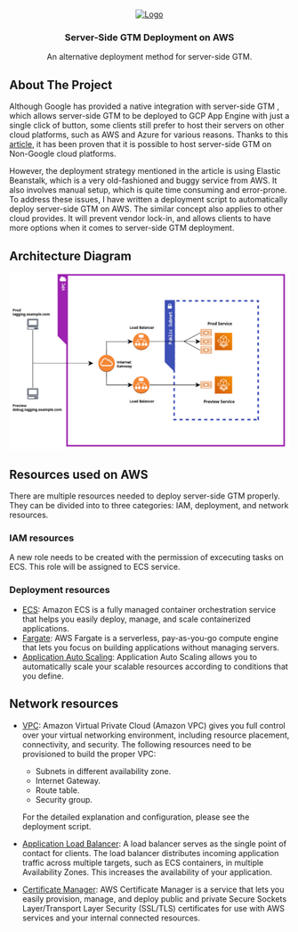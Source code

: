 <br />
<p align="center">
  <a href="https://mightyhive.com/">
    <img src="https://ml.globenewswire.com/Resource/Download/f5b6b602-9c48-401b-b669-e27881a0a7cf?size=5" alt="Logo" width="350" height="100">
  </a>

  <h3 align="center">Server-Side GTM Deployment on AWS</h3>

  <p align="center">
    An alternative deployment method for server-side GTM.
  </p>
</p>


## About The Project
Although Google has provided a native integration with server-side GTM , which
allows server-side GTM to be deployed to GCP App Engine with just a single click
of button, some clients still prefer to host their servers on other cloud
platforms, such as AWS and Azure for various reasons. Thanks to this
[article](https://www.simoahava.com/analytics/deploy-server-side-google-tag-manager-aws/),
it has been proven that it is possible to host server-side GTM on Non-Google
cloud platforms.

However, the deployment strategy mentioned in the article is using Elastic
Beanstalk, which is a very old-fashioned and buggy service from AWS. It also
involves manual setup, which is quite time consuming and error-prone. To address
these issues, I have written a deployment script to automatically deploy
server-side GTM on AWS. The similar concept also applies to other cloud
provides. It will prevent vendor lock-in, and allows clients to have more
options when it comes to server-side GTM deployment.


## Architecture Diagram
<img src="aws_diagram.png" alt="architecture" width=auto height=auto>

## Resources used on AWS
There are multiple resources needed to deploy server-side GTM properly. They can
be divided into to three categories: IAM, deployment, and network resources.

### IAM resources
A new role needs to be created with the permission of excecuting tasks on ECS.
This role will be assigned to ECS service.

### Deployment resources
* [ECS](https://aws.amazon.com/ecs/): Amazon ECS is a fully managed container
  orchestration service that helps you easily deploy, manage, and scale
  containerized applications.
* [Fargate](https://aws.amazon.com/fargate/): AWS Fargate is a serverless,
  pay-as-you-go compute engine that lets you focus on building applications
  without managing servers.
* [Application Auto
  Scaling](https://docs.aws.amazon.com/autoscaling/application/userguide/what-is-application-auto-scaling.html):
  Application Auto Scaling allows you to automatically scale your scalable
  resources according to conditions that you define.

## Network resources
* [VPC](https://aws.amazon.com/vpc/): Amazon Virtual Private Cloud (Amazon VPC)
  gives you full control over your virtual networking environment, including
  resource placement, connectivity, and security. The following resources need
  to be provisioned to build the proper VPC:
  * Subnets in different availability zone.
  * Internet Gateway.
  * Route table.
  * Security group. 

  For the detailed explanation and configuration, please see
  the deployment script.

* [Application Load
  Balancer](https://docs.aws.amazon.com/elasticloadbalancing/latest/application/introduction.html):
  A load balancer serves as the single point of contact for clients. The load
  balancer distributes incoming application traffic across multiple targets,
  such as ECS containers, in multiple Availability Zones. This increases the
  availability of your application.

* [Certificate Manager](https://aws.amazon.com/certificate-manager/): AWS
  Certificate Manager is a service that lets you easily provision, manage, and
  deploy public and private Secure Sockets Layer/Transport Layer Security
  (SSL/TLS) certificates for use with AWS services and your internal connected
  resources.
